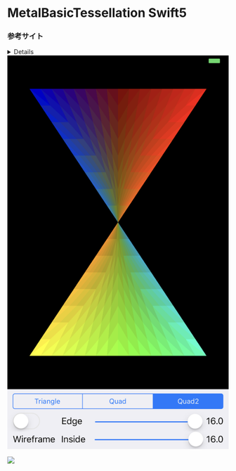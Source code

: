 # MetalBasicTessellation Swift5

### 参考サイト

<details>http://dbank0208.com/Metal18.html
http://dbank0208.com/Metal19.html
http://dbank0208.com/Metal20.html

</details>

<img src="https://github.com/daisukenagata/MetalBasicTessellation/blob/master/Quad2.png?raw=true">

![](https://github.com/daisukenagata/MetalBasicTessellation/blob/master/MovieMetal.gif?raw=true)

